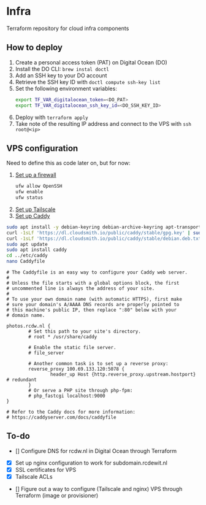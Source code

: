 # Infra

Terraform repository for cloud infra components

## How to deploy

1. Create a personal access token (PAT) on Digital Ocean (DO)
2. Install the DO CLI: `brew instal doctl`
3. Add an SSH key to your DO account
4. Retrieve the SSH key ID with `doctl compute ssh-key list`
5. Set the following environment variables:
    ```bash
    export TF_VAR_digitalocean_token=<DO_PAT>
    export TF_VAR_digitalocean_ssh_key_id=<DO_SSH_KEY_ID>
    ```
6. Deploy with `terraform apply`
7. Take note of the resulting IP address and connect to the VPS with `ssh root@<ip>`

## VPS configuration

Need to define this as code later on, but for now:

1. [Set up a firewall](https://www.digitalocean.com/community/tutorials/initial-server-setup-with-ubuntu-22-04)
    ```bash
    ufw allow OpenSSH
    ufw enable
    ufw status
    ```
2. [Set up Tailscale](https://tailscale.com/kb/1275/install-ubuntu-2304)
3. [Set up Caddy](https://caddyserver.com/docs/install#debian-ubuntu-raspbian)

```bash
sudo apt install -y debian-keyring debian-archive-keyring apt-transport-https curl
curl -1sLf 'https://dl.cloudsmith.io/public/caddy/stable/gpg.key' | sudo gpg --dearmor -o /usr/share/keyrings/caddy-stable-archive-keyring.gpg
curl -1sLf 'https://dl.cloudsmith.io/public/caddy/stable/debian.deb.txt' | sudo tee /etc/apt/sources.list.d/caddy-stable.list
sudo apt update
sudo apt install caddy
cd ../etc/caddy
nano Caddyfile
```

```
# The Caddyfile is an easy way to configure your Caddy web server.
#
# Unless the file starts with a global options block, the first
# uncommented line is always the address of your site.
#
# To use your own domain name (with automatic HTTPS), first make
# sure your domain's A/AAAA DNS records are properly pointed to
# this machine's public IP, then replace ":80" below with your
# domain name.

photos.rcdw.nl {
        # Set this path to your site's directory.
        # root * /usr/share/caddy

        # Enable the static file server.
        # file_server

        # Another common task is to set up a reverse proxy:
        reverse_proxy 100.69.133.120:5078 {
                header_up Host {http.reverse_proxy.upstream.hostport} # redundant
        }
        # Or serve a PHP site through php-fpm:
        # php_fastcgi localhost:9000
}

# Refer to the Caddy docs for more information:
# https://caddyserver.com/docs/caddyfile
```


## To-do
- [] Configure DNS for rcdw.nl in Digital Ocean through Terraform
- [x] Set up nginx configuration to work for subdomain.rcdewit.nl
- [x] SSL certificates for VPS
- [x] Tailscale ACLs
- [] Figure out a way to configure (Tailscale and nginx) VPS through Terraform (image or provisioner)